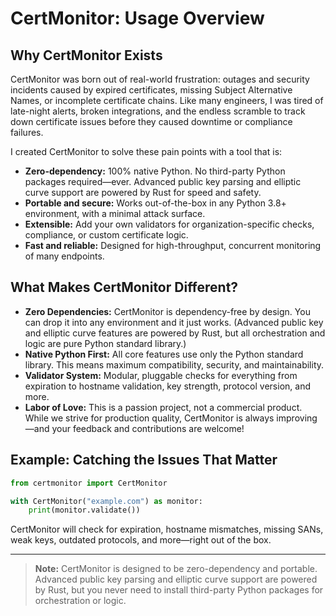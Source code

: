 # CertMonitor: Usage Overview

## Why CertMonitor Exists

CertMonitor was born out of real-world frustration: outages and security incidents caused by expired certificates, missing Subject Alternative Names, or incomplete certificate chains. Like many engineers, I was tired of late-night alerts, broken integrations, and the endless scramble to track down certificate issues before they caused downtime or compliance failures.

I created CertMonitor to solve these pain points with a tool that is:

- **Zero-dependency:** 100% native Python. No third-party Python packages required—ever. Advanced public key parsing and elliptic curve support are powered by Rust for speed and safety.
- **Portable and secure:** Works out-of-the-box in any Python 3.8+ environment, with a minimal attack surface.
- **Extensible:** Add your own validators for organization-specific checks, compliance, or custom certificate logic.
- **Fast and reliable:** Designed for high-throughput, concurrent monitoring of many endpoints.

## What Makes CertMonitor Different?

- **Zero Dependencies:** CertMonitor is dependency-free by design. You can drop it into any environment and it just works. (Advanced public key and elliptic curve features are powered by Rust, but all orchestration and logic are pure Python standard library.)
- **Native Python First:** All core features use only the Python standard library. This means maximum compatibility, security, and maintainability.
- **Validator System:** Modular, pluggable checks for everything from expiration to hostname validation, key strength, protocol version, and more.
- **Labor of Love:** This is a passion project, not a commercial product. While we strive for production quality, CertMonitor is always improving—and your feedback and contributions are welcome!

## Example: Catching the Issues That Matter

```python
from certmonitor import CertMonitor

with CertMonitor("example.com") as monitor:
    print(monitor.validate())
```

CertMonitor will check for expiration, hostname mismatches, missing SANs, weak keys, outdated protocols, and more—right out of the box.

---

> **Note:** CertMonitor is designed to be zero-dependency and portable. Advanced public key parsing and elliptic curve support are powered by Rust, but you never need to install third-party Python packages for orchestration or logic.
